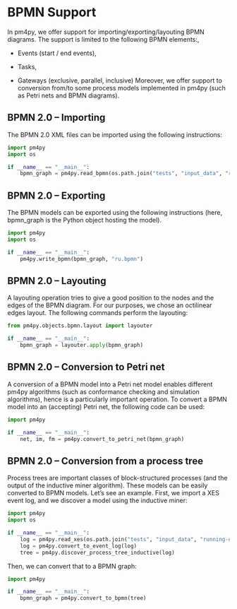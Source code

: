 

# BPMN Support


In pm4py, we offer support for importing/exporting/layouting BPMN diagrams. The support is
limited to the following BPMN elements:,

- Events (start / end events),

- Tasks,

- Gateways (exclusive, parallel, inclusive)
Moreover, we offer support to conversion from/to some process models implemented in pm4py
(such as Petri nets and BPMN diagrams).


## BPMN 2.0 – Importing


The BPMN 2.0 XML files can be imported using the following instructions:



```python
import pm4py
import os

if __name__ == "__main__":
	bpmn_graph = pm4py.read_bpmn(os.path.join("tests", "input_data", "running-example.bpmn"))
```




## BPMN 2.0 – Exporting


The BPMN models can be exported using the following instructions (here, 
bpmn_graph
 is
the Python object hosting the model).



```python
import pm4py
import os

if __name__ == "__main__":
	pm4py.write_bpmn(bpmn_graph, "ru.bpmn")
```




## BPMN 2.0 – Layouting


A layouting operation tries to give a good position to the nodes and the edges of the BPMN
diagram. For our purposes, we chose an octilinear edges layout.
The following commands perform the layouting:



```python
from pm4py.objects.bpmn.layout import layouter

if __name__ == "__main__":
	bpmn_graph = layouter.apply(bpmn_graph)
```




## BPMN 2.0 – Conversion to Petri net


A conversion of a BPMN model into a Petri net model enables different pm4py algorithms
(such as conformance checking and simulation algorithms), hence is a particularly important
operation.
To convert a BPMN model into an (accepting) Petri net, the following code can be used:



```python
import pm4py

if __name__ == "__main__":
	net, im, fm = pm4py.convert_to_petri_net(bpmn_graph)
```




## BPMN 2.0 – Conversion from a process tree


Process trees are important classes of block-structured processes (and the output of the
inductive miner algorithm). These models can be easily converted to BPMN models.
Let’s see an example. First, we import a XES event log, and we discover a model using the
inductive miner:



```python
import pm4py
import os

if __name__ == "__main__":
	log = pm4py.read_xes(os.path.join("tests", "input_data", "running-example.xes"))
	log = pm4py.convert_to_event_log(log)
	tree = pm4py.discover_process_tree_inductive(log)
```


Then, we can convert that to a BPMN graph:



```python
import pm4py

if __name__ == "__main__":
	bpmn_graph = pm4py.convert_to_bpmn(tree)
```

